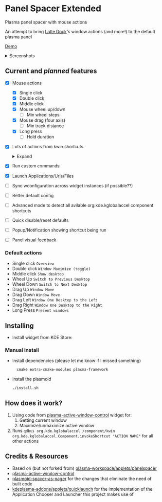 # Panel Spacer Extended

Plasma panel spacer with mouse actions

An attempt to bring [Latte Dock](https://github.com/KDE/latte-dock)'s window actions (and more!) to the default plasma panel

[Demo](https://github.com/luisbocanegra/plasma-panel-spacer-extended/assets/15076387/13aad327-9b03-49a1-bb16-6b035dad8a9e)

<details>
    <summary>Screenshots</summary>
<img src="https://github.com/luisbocanegra/plasma-panel-spacer-extended/assets/15076387/3767c2b8-cf27-4034-a08a-a994fb68f2c3" alt="widget actions config">
</details>

## Current and *planned* features

* [X] Mouse actions
  * [x] Single click
  * [x] Double click
  * [x] Middle click
  * [x] Mouse wheel up/down
    * [ ] Min wheel steps
  * [x] Mouse drag (four axis)
    * [ ] Min track distance
  * [x] Long press
    * [ ] Hold duration
* [x] Lots of actions from kwin shortcuts

  <details>
    <summary>Expand</summary>

  * Disabled
  * Maximize active window
  * Unmaximize active window
  * Maximize active window (toggle)
  * Close active window
  * Move active window
  * Minimize active window
  * Show Window Operations Menu
  * Fullscreen active window
  * Minimize all windows
  * Show Desktop Grid
  * Show Desktop
  * Show Overview
  * Present windows of active Application (all desktops)
  * Present windows of active Application (current desktop)
  * Present all windows (all desktops)
  * Present all windows (current desktop)
  * Walk Through Windows
  * Walk Through Windows (Reverse)
  * Walk Through Windows Alternative
  * Walk Through Windows Alternative (Reverse)
  * Walk Through Windows of Current Application
  * Walk Through Windows of Current Application (Reverse)
  * Walk Through Windows of Current Application Alternative
  * Walk Through Windows of Current Application Alternative (Reverse)
  * Switch One Desktop Up
  * Switch One Desktop Down
  * Switch One Desktop to the Left
  * Switch One Desktop to the Right
  * Switch to Previous Desktop
  * Switch to Next Desktop
  * Walk Through Desktops
  * Window One Desktop Up
  * Window One Desktop Down
  * Window One Desktop to the Left
  * Window One Desktop to the Right
  * Window to Next Desktop
  * Window to Previous Desktop
  * Kill Window
  </details>

* [x] Run custom commands
* [x] Launch Applications/Urls/Files
* [ ] Sync wconfiguration across widget instances (if possible??)
* [ ] Better default config
* [ ] Advanced mode to detect all avilable org.kde.kglobalaccel component shortcuts
* [ ] Quick disable/reset defaults
* [ ] Popup/Notification showing shortcut being run
* [ ] Panel visual feedback

### Default actions

* Single click `Overview`
* Double click `Window Maximize (toggle)`
* Middle click `Show desktop`
* Wheel Up `Switch to Previous Desktop`
* Wheel Down `Switch to Next Desktop`
* Drag Up `Window Move`
* Drag Down `Window Move`
* Drag Left `Window One Desktop to the Left`
* Drag Right `Window One Desktop to the Right`
* Long Press `Present windows`

## Installing

* Install widget from KDE Store:

### Manual install

* Install dependencies (please let me know if I missed something)

  ```txt
    cmake extra-cmake-modules plasma-framework
  ```

* Install the plasmoid

  ```sh
  ./install.sh
  ```

## How does it work?

1. Using code from [plasma-active-window-control](https://invent.kde.org/plasma/plasma-active-window-control) widget for:
   1. Getting current window
   2. Maximize/unmaximize active window
2. Runs `qdbus org.kde.kglobalaccel /component/kwin org.kde.kglobalaccel.Component.invokeShortcut "ACTION NAME"` for all other actions

## Credits & Resources

* Based on (but not forked from) [plasma-workspace/applets/panelspacer](https://invent.kde.org/plasma/plasma-workspace/-/tree/master/applets/panelspacer)
* [plasma-active-window-control](https://invent.kde.org/plasma/plasma-active-window-control)
* [plasmoid-spacer-as-pager](https://github.com/eatsu/plasmoid-spacer-as-pager) for the changes that eliminate the need of built code
* [kdeplasma-addons/applets/quicklaunch](https://invent.kde.org/plasma/kdeplasma-addons/-/tree/master/applets/quicklaunch) for the implementation of the Application Chooser and Launcher this project makes use of
